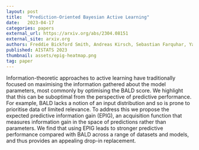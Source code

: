 ```yaml
---
layout: post
title:  "Prediction-Oriented Bayesian Active Learning"
date:   2023-04-17
categories: papers
external_url: https://arxiv.org/abs/2304.08151
external_site: arxiv.org
authors: Freddie Bickford Smith, Andreas Kirsch, Sebastian Farquhar, Yarin Gal, Adam Foster, Tom Rainforth
published: AISTATS 2023
thumbnail: assets/epig-heatmap.png
tag: paper
---
```


Information-theoretic approaches to active learning have traditionally focused on maximising the information gathered about the model parameters, most commonly by optimising the BALD score. We highlight that this can be suboptimal from the perspective of predictive performance. For example, BALD lacks a notion of an input distribution and so is prone to prioritise data of limited relevance. To address this we propose the expected predictive information gain (EPIG), an acquisition function that measures information gain in the space of predictions rather than parameters. We find that using EPIG leads to stronger predictive performance compared with BALD across a range of datasets and models, and thus provides an appealing drop-in replacement. 
<!--more-->
